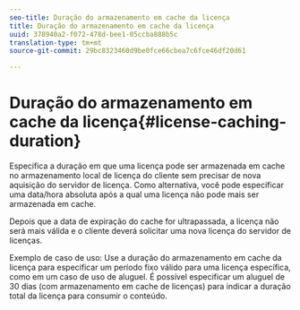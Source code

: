 ```yaml
---
seo-title: Duração do armazenamento em cache da licença
title: Duração do armazenamento em cache da licença
uuid: 378940a2-f072-478d-bee1-05ccba888b5c
translation-type: tm+mt
source-git-commit: 29bc8323460d9be0fce66cbea7c6fce46df20d61

---
```



# Duração do armazenamento em cache da licença{#license-caching-duration}

Especifica a duração em que uma licença pode ser armazenada em cache no armazenamento local de licença do cliente sem precisar de nova aquisição do servidor de licença. Como alternativa, você pode especificar uma data/hora absoluta após a qual uma licença não pode mais ser armazenada em cache.

Depois que a data de expiração do cache for ultrapassada, a licença não será mais válida e o cliente deverá solicitar uma nova licença do servidor de licenças.

Exemplo de caso de uso: Use a duração do armazenamento em cache da licença para especificar um período fixo válido para uma licença específica, como em um caso de uso de aluguel. É possível especificar um aluguel de 30 dias (com armazenamento em cache de licenças) para indicar a duração total da licença para consumir o conteúdo.
